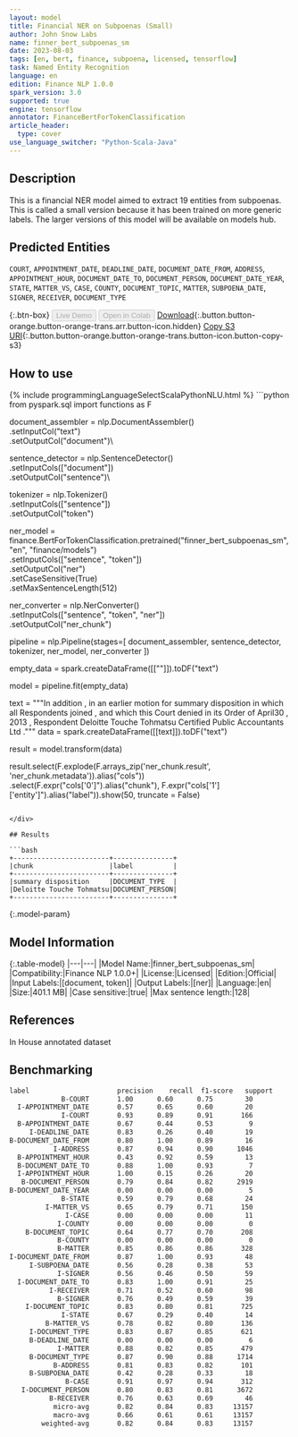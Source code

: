 ```yaml
---
layout: model
title: Financial NER on Subpoenas (Small)
author: John Snow Labs
name: finner_bert_subpoenas_sm
date: 2023-08-03
tags: [en, bert, finance, subpoena, licensed, tensorflow]
task: Named Entity Recognition
language: en
edition: Finance NLP 1.0.0
spark_version: 3.0
supported: true
engine: tensorflow
annotator: FinanceBertForTokenClassification
article_header:
  type: cover
use_language_switcher: "Python-Scala-Java"
---
```


## Description

This is a financial NER model aimed to extract 19 entities from subpoenas. This is called a small version because it has been trained on more generic labels. The larger versions of this model will be available on models hub.

## Predicted Entities

`COURT`, `APPOINTMENT_DATE`, `DEADLINE_DATE`, `DOCUMENT_DATE_FROM`, `ADDRESS`, `APPOINTMENT_HOUR`, `DOCUMENT_DATE_TO`, `DOCUMENT_PERSON`, `DOCUMENT_DATE_YEAR`, `STATE`, `MATTER_VS`, `CASE`, `COUNTY`, `DOCUMENT_TOPIC`, `MATTER`, `SUBPOENA_DATE`, `SIGNER`, `RECEIVER`, `DOCUMENT_TYPE`

{:.btn-box}
<button class="button button-orange" disabled>Live Demo</button>
<button class="button button-orange" disabled>Open in Colab</button>
[Download](https://s3.amazonaws.com/auxdata.johnsnowlabs.com/finance/models/finner_bert_subpoenas_sm_en_1.0.0_3.0_1691055550911.zip){:.button.button-orange.button-orange-trans.arr.button-icon.hidden}
[Copy S3 URI](s3://auxdata.johnsnowlabs.com/finance/models/finner_bert_subpoenas_sm_en_1.0.0_3.0_1691055550911.zip){:.button.button-orange.button-orange-trans.button-icon.button-copy-s3}

## How to use



<div class="tabs-box" markdown="1">
{% include programmingLanguageSelectScalaPythonNLU.html %}
```python
from pyspark.sql import functions as F

document_assembler = nlp.DocumentAssembler()\
    .setInputCol("text")\
    .setOutputCol("document")\

sentence_detector = nlp.SentenceDetector()\
    .setInputCols(["document"])\
    .setOutputCol("sentence")\

tokenizer = nlp.Tokenizer() \
    .setInputCols(["sentence"]) \
    .setOutputCol("token")

ner_model = finance.BertForTokenClassification.pretrained("finner_bert_subpoenas_sm", "en", "finance/models")\
    .setInputCols(["sentence", "token"])\
    .setOutputCol("ner")\
    .setCaseSensitive(True)\
    .setMaxSentenceLength(512)

ner_converter = nlp.NerConverter()\
    .setInputCols(["sentence", "token", "ner"])\
    .setOutputCol("ner_chunk")

pipeline =  nlp.Pipeline(stages=[
    document_assembler,
    sentence_detector,
    tokenizer,
    ner_model,
    ner_converter
])


empty_data = spark.createDataFrame([[""]]).toDF("text")

model = pipeline.fit(empty_data)

text = """In addition , in an earlier motion for summary disposition in which all Respondents joined , and which this Court denied in its Order of April30 , 2013 , Respondent Deloitte Touche Tohmatsu Certified Public Accountants Ltd ."""
data = spark.createDataFrame([[text]]).toDF("text")

result = model.transform(data)

result.select(F.explode(F.arrays_zip('ner_chunk.result', 'ner_chunk.metadata')).alias("cols")) \
          .select(F.expr("cols['0']").alias("chunk"),
                       F.expr("cols['1']['entity']").alias("label")).show(50, truncate = False)
```

</div>

## Results

```bash
+------------------------+---------------+
|chunk                   |label          |
+------------------------+---------------+
|summary disposition     |DOCUMENT_TYPE  |
|Deloitte Touche Tohmatsu|DOCUMENT_PERSON|
+------------------------+---------------+
```

{:.model-param}
## Model Information

{:.table-model}
|---|---|
|Model Name:|finner_bert_subpoenas_sm|
|Compatibility:|Finance NLP 1.0.0+|
|License:|Licensed|
|Edition:|Official|
|Input Labels:|[document, token]|
|Output Labels:|[ner]|
|Language:|en|
|Size:|401.1 MB|
|Case sensitive:|true|
|Max sentence length:|128|

## References

In House annotated dataset

## Benchmarking

```bash
label                      precision    recall  f1-score   support
             B-COURT       1.00      0.60      0.75        30
  I-APPOINTMENT_DATE       0.57      0.65      0.60        20
             I-COURT       0.93      0.89      0.91       166
  B-APPOINTMENT_DATE       0.67      0.44      0.53         9
     I-DEADLINE_DATE       0.83      0.26      0.40        19
B-DOCUMENT_DATE_FROM       0.80      1.00      0.89        16
           I-ADDRESS       0.87      0.94      0.90      1046
  B-APPOINTMENT_HOUR       0.43      0.92      0.59        13
  B-DOCUMENT_DATE_TO       0.88      1.00      0.93         7
  I-APPOINTMENT_HOUR       1.00      0.15      0.26        20
   B-DOCUMENT_PERSON       0.79      0.84      0.82      2919
B-DOCUMENT_DATE_YEAR       0.00      0.00      0.00         5
             B-STATE       0.59      0.79      0.68        24
         I-MATTER_VS       0.65      0.79      0.71       150
              I-CASE       0.00      0.00      0.00        11
            I-COUNTY       0.00      0.00      0.00         0
    B-DOCUMENT_TOPIC       0.64      0.77      0.70       208
            B-COUNTY       0.00      0.00      0.00         0
            B-MATTER       0.85      0.86      0.86       328
I-DOCUMENT_DATE_FROM       0.87      1.00      0.93        48
     I-SUBPOENA_DATE       0.56      0.28      0.38        53
            I-SIGNER       0.56      0.46      0.50        59
  I-DOCUMENT_DATE_TO       0.83      1.00      0.91        25
          I-RECEIVER       0.71      0.52      0.60        98
            B-SIGNER       0.76      0.49      0.59        39
    I-DOCUMENT_TOPIC       0.83      0.80      0.81       725
             I-STATE       0.67      0.29      0.40        14
         B-MATTER_VS       0.78      0.82      0.80       136
     I-DOCUMENT_TYPE       0.83      0.87      0.85       621
     B-DEADLINE_DATE       0.00      0.00      0.00         6
            I-MATTER       0.88      0.82      0.85       479
     B-DOCUMENT_TYPE       0.87      0.90      0.88      1714
           B-ADDRESS       0.81      0.83      0.82       101
     B-SUBPOENA_DATE       0.42      0.28      0.33        18
              B-CASE       0.91      0.97      0.94       312
   I-DOCUMENT_PERSON       0.80      0.83      0.81      3672
          B-RECEIVER       0.76      0.63      0.69        46
           micro-avg       0.82      0.84      0.83     13157
           macro-avg       0.66      0.61      0.61     13157
        weighted-avg       0.82      0.84      0.83     13157
```